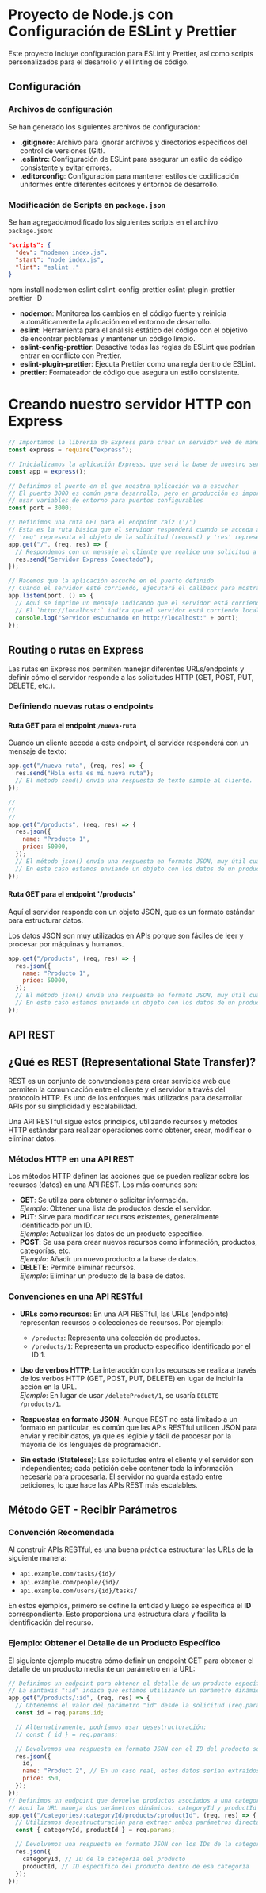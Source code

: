 # Proyecto de Node.js con Configuración de ESLint y Prettier

Este proyecto incluye configuración para ESLint y Prettier, así como scripts personalizados para el desarrollo y el linting de código.

## Configuración

### Archivos de configuración

Se han generado los siguientes archivos de configuración:

- **.gitignore**: Archivo para ignorar archivos y directorios específicos del control de versiones (Git).
- **.eslintrc**: Configuración de ESLint para asegurar un estilo de código consistente y evitar errores.
- **.editorconfig**: Configuración para mantener estilos de codificación uniformes entre diferentes editores y entornos de desarrollo.

### Modificación de Scripts en `package.json`

Se han agregado/modificado los siguientes scripts en el archivo `package.json`:

```json
"scripts": {
  "dev": "nodemon index.js",
  "start": "node index.js",
  "lint": "eslint ."
}
```

npm install nodemon eslint eslint-config-prettier eslint-plugin-prettier prettier -D

- **nodemon**: Monitorea los cambios en el código fuente y reinicia automáticamente la aplicación en el entorno de desarrollo.
- **eslint**: Herramienta para el análisis estático del código con el objetivo de encontrar problemas y mantener un código limpio.
- **eslint-config-prettier**: Desactiva todas las reglas de ESLint que podrían entrar en conflicto con Prettier.
- **eslint-plugin-prettier**: Ejecuta Prettier como una regla dentro de ESLint.
- **prettier**: Formateador de código que asegura un estilo consistente.

# Creando nuestro servidor HTTP con Express

```javascript
// Importamos la librería de Express para crear un servidor web de manera sencilla
const express = require("express");

// Inicializamos la aplicación Express, que será la base de nuestro servidor
const app = express();

// Definimos el puerto en el que nuestra aplicación va a escuchar
// El puerto 3000 es común para desarrollo, pero en producción es importante
// usar variables de entorno para puertos configurables
const port = 3000;

// Definimos una ruta GET para el endpoint raíz ('/')
// Esta es la ruta básica que el servidor responderá cuando se acceda al dominio principal
// 'req' representa el objeto de la solicitud (request) y 'res' representa el objeto de la respuesta (response)
app.get("/", (req, res) => {
  // Respondemos con un mensaje al cliente que realice una solicitud a '/'
  res.send("Servidor Express Conectado");
});

// Hacemos que la aplicación escuche en el puerto definido
// Cuando el servidor esté corriendo, ejecutará el callback para mostrar un mensaje en la consola
app.listen(port, () => {
  // Aquí se imprime un mensaje indicando que el servidor está corriendo y en qué URL puede accederse
  // El `http://localhost:` indica que el servidor está corriendo localmente
  console.log("Servidor escuchando en http://localhost:" + port);
});
```

## Routing o rutas en Express

Las rutas en Express nos permiten manejar diferentes URLs/endpoints y definir cómo el servidor responde a las solicitudes HTTP (GET, POST, PUT, DELETE, etc.).

### Definiendo nuevas rutas o endpoints

#### Ruta GET para el endpoint `/nueva-ruta`

Cuando un cliente acceda a este endpoint, el servidor responderá con un mensaje de texto:

```javascript
app.get("/nueva-ruta", (req, res) => {
  res.send("Hola esta es mi nueva ruta");
  // El método send() envía una respuesta de texto simple al cliente.
});

//
//
//
app.get("/products", (req, res) => {
  res.json({
    name: "Producto 1",
    price: 50000,
  });
  // El método json() envía una respuesta en formato JSON, muy útil cuando trabajamos con APIs.
  // En este caso estamos enviando un objeto con los datos de un producto.
});
```

#### Ruta GET para el endpoint '/products'

Aquí el servidor responde con un objeto JSON, que es un formato estándar para estructurar datos.

Los datos JSON son muy utilizados en APIs porque son fáciles de leer y procesar por máquinas y humanos.

```javascript
app.get("/products", (req, res) => {
  res.json({
    name: "Producto 1",
    price: 50000,
  });
  // El método json() envía una respuesta en formato JSON, muy útil cuando trabajamos con APIs.
  // En este caso estamos enviando un objeto con los datos de un producto.
});
```

## API REST

## ¿Qué es REST (Representational State Transfer)?

REST es un conjunto de convenciones para crear servicios web que permiten la comunicación entre el cliente y el servidor a través del protocolo HTTP. Es uno de los enfoques más utilizados para desarrollar APIs por su simplicidad y escalabilidad.

Una API RESTful sigue estos principios, utilizando recursos y métodos HTTP estándar para realizar operaciones como obtener, crear, modificar o eliminar datos.

### Métodos HTTP en una API REST

Los métodos HTTP definen las acciones que se pueden realizar sobre los recursos (datos) en una API REST. Los más comunes son:

- **GET**: Se utiliza para obtener o solicitar información.  
  _Ejemplo_: Obtener una lista de productos desde el servidor.
- **PUT**: Sirve para modificar recursos existentes, generalmente identificado por un ID.  
  _Ejemplo_: Actualizar los datos de un producto específico.
- **POST**: Se usa para crear nuevos recursos como información, productos, categorías, etc.  
  _Ejemplo_: Añadir un nuevo producto a la base de datos.
- **DELETE**: Permite eliminar recursos.  
  _Ejemplo_: Eliminar un producto de la base de datos.

### Convenciones en una API RESTful

- **URLs como recursos**: En una API RESTful, las URLs (endpoints) representan recursos o colecciones de recursos. Por ejemplo:

  - `/products`: Representa una colección de productos.
  - `/products/1`: Representa un producto específico identificado por el ID 1.

- **Uso de verbos HTTP**: La interacción con los recursos se realiza a través de los verbos HTTP (GET, POST, PUT, DELETE) en lugar de incluir la acción en la URL.  
  _Ejemplo_: En lugar de usar `/deleteProduct/1`, se usaría `DELETE /products/1`.

- **Respuestas en formato JSON**: Aunque REST no está limitado a un formato en particular, es común que las APIs RESTful utilicen JSON para enviar y recibir datos, ya que es legible y fácil de procesar por la mayoría de los lenguajes de programación.

- **Sin estado (Stateless)**: Las solicitudes entre el cliente y el servidor son independientes; cada petición debe contener toda la información necesaria para procesarla. El servidor no guarda estado entre peticiones, lo que hace las APIs REST más escalables.

## Método GET - Recibir Parámetros

### Convención Recomendada

Al construir APIs RESTful, es una buena práctica estructurar las URLs de la siguiente manera:

- `api.example.com/tasks/{id}/`
- `api.example.com/people/{id}/`
- `api.example.com/users/{id}/tasks/`

En estos ejemplos, primero se define la entidad y luego se especifica el **ID** correspondiente. Esto proporciona una estructura clara y facilita la identificación del recurso.

### Ejemplo: Obtener el Detalle de un Producto Específico

El siguiente ejemplo muestra cómo definir un endpoint GET para obtener el detalle de un producto mediante un parámetro en la URL:

```javascript
// Definimos un endpoint para obtener el detalle de un producto específico
// La sintaxis ":id" indica que estamos utilizando un parámetro dinámico en la URL
app.get("/products/:id", (req, res) => {
  // Obtenemos el valor del parámetro "id" desde la solicitud (req.params.id)
  const id = req.params.id;

  // Alternativamente, podríamos usar desestructuración:
  // const { id } = req.params;

  // Devolvemos una respuesta en formato JSON con el ID del producto solicitado
  res.json({
    id,
    name: "Product 2", // En un caso real, estos datos serían extraídos de una base de datos
    price: 350,
  });
});
// Definimos un endpoint que devuelve productos asociados a una categoría específica
// Aquí la URL maneja dos parámetros dinámicos: categoryId y productId
app.get("/categories/:categoryId/products/:productId", (req, res) => {
  // Utilizamos desestructuración para extraer ambos parámetros directamente de req.params
  const { categoryId, productId } = req.params;

  // Devolvemos una respuesta en formato JSON con los IDs de la categoría y el producto
  res.json({
    categoryId, // ID de la categoría del producto
    productId, // ID específico del producto dentro de esa categoría
  });
});
```
